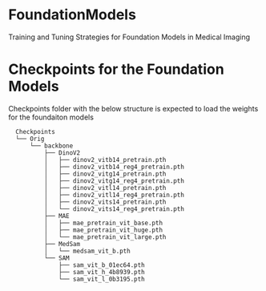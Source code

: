# FoundationModels
Training and Tuning Strategies for Foundation Models in Medical Imaging

# Checkpoints for the Foundation Models
Checkpoints folder with the below structure is expected to load the weights for the foundaiton models
```
  Checkpoints
  └── Orig
      └── backbone
          ├── DinoV2
          │   ├── dinov2_vitb14_pretrain.pth
          │   ├── dinov2_vitb14_reg4_pretrain.pth
          │   ├── dinov2_vitg14_pretrain.pth
          │   ├── dinov2_vitg14_reg4_pretrain.pth
          │   ├── dinov2_vitl14_pretrain.pth
          │   ├── dinov2_vitl14_reg4_pretrain.pth
          │   ├── dinov2_vits14_pretrain.pth
          │   └── dinov2_vits14_reg4_pretrain.pth
          ├── MAE
          │   ├── mae_pretrain_vit_base.pth
          │   ├── mae_pretrain_vit_huge.pth
          │   └── mae_pretrain_vit_large.pth
          ├── MedSam
          │   └── medsam_vit_b.pth
          └── SAM
              ├── sam_vit_b_01ec64.pth
              ├── sam_vit_h_4b8939.pth
              └── sam_vit_l_0b3195.pth
```
